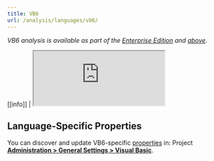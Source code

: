 ```yaml
---
title: VB6
url: /analysis/languages/vb6/
---
```


<!-- sonarqube -->

_VB6 analysis is available as part of the [Enterprise Edition](https://redirect.sonarsource.com/editions/enterprise.html) and [above](https://redirect.sonarsource.com/editions/editions.html)._

<!-- /sonarqube -->

<!-- static -->

[[info]]
| <iframe src="http://update.sonarsource.org/plugins/vb-confluence-include.html" height="125px">Your browser does not support iframes.</iframe>

<!-- /static -->

## Language-Specific Properties

You can discover and update VB6-specific [properties](/analysis/analysis-parameters/) in: <!-- sonarcloud -->Project <!-- /sonarcloud -->**[Administration > General Settings > Visual Basic](/#sonarqube-admin#/admin/settings?category=visual+basic)**.
